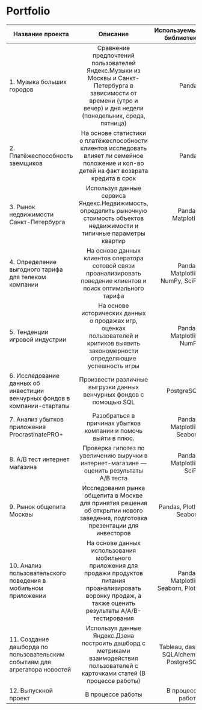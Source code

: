 # Portfolio

| Название проекта       | Описание              | Используемые библиотеки |
| ------------- |:------------------:| -----:|
| 1. Музыка больших городов     | Сравнение предпочтений пользователей Яндекс.Музыки из Москвы и Санкт-Петербурга в зависимости от времени (утро и вечер) и дня недели (понедельник, среда, пятница)    | Pandas |
| 2. Платёжеспособность заемщиков    | На основе статистики о платёжеспособности клиентов исследовать влияет ли семейное положение и кол-во детей на факт возврата кредита в срок |   Pandas |
| 3. Рынок недвижимости Санкт-Петербурга  | Используя данные сервиса Яндекс.Недвижимость, определить рыночную стоимость объектов недвижимости и типичные параметры квартир         |    Pandas, Matplotlib |
| 4. Определение выгодного тарифа для телеком компании     | На основе данных клиентов оператора сотовой связи проанализировать поведение клиентов и поиск оптимального тарифа |   Pandas, Matplotlib, NumPy, SciPy |
| 5. Тенденции игровой индустрии  | На основе исторических данных о продажах игр, оценках пользователей и критиков выявить закономерности определяющие успешность игры        |    Pandas, Matplotlib, NumPy |
| 6. Исследование данных об инвестиции венчурных фондов в компании-стартапы     | Произвести различные выгрузки данных венчурных фондов с помощью SQL |   PostgreSQL |
| 7. Анализ убытков приложения ProcrastinatePRO+  | Разобраться в причинах убытков компании и помочь выйти в плюс.         |    Pandas, Matplotlib, Seaborn  |
| 8. A/B тест интернет магазина     | Проверка гипотез по увеличению выручки в интернет-магазине — оценить результаты A/B теста |   Pandas, Matplotlib, SciPy |
| 9. Рынок общепита Москвы  | Исследования рынка общепита в Москве для принятия решения об открытии нового заведения, подготовка презентации для инвесторов         |    Pandas, Plotly, Seaborn |
| 10. Анализ пользовательского поведения в мобильном приложении  | На основе данных использования мобильного приложения для продажи продуктов питания проанализировать воронку продаж, а также оценить результаты A/A/B-тестирования          |  Pandas, Matplotlib, Seaborn, Plotly   |
| 11. Создание дашборда по пользовательским событиям для агрегатора новостей  | Используя данные Яндекс.Дзена построить дашборд с метриками взаимодействия пользователей с карточками статей (В процессе работы)         |    Tableau, dash, SQLAlchemy, PostgreSQL |
| 12. Выпускной проект   | В процессе работы         |   В процессе работы  |
